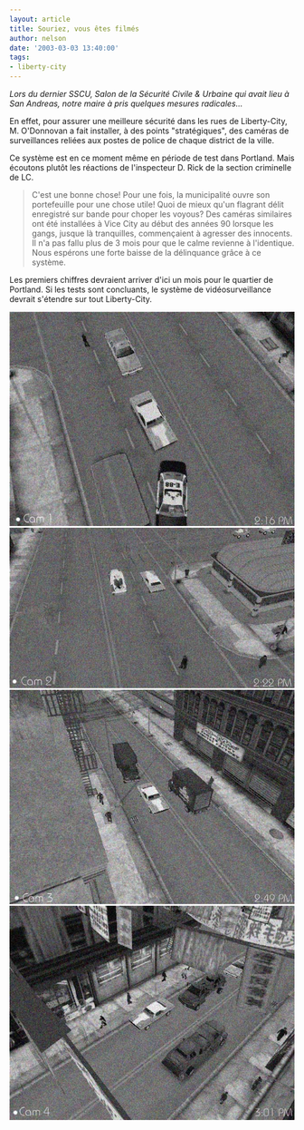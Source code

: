 ```yaml
---
layout: article
title: Souriez, vous êtes filmés
author: nelson
date: '2003-03-03 13:40:00'
tags:
- liberty-city
---
```


_Lors du dernier SSCU, Salon de la Sécurité Civile & Urbaine qui avait lieu à San Andreas, notre maire à pris quelques mesures radicales..._

En effet, pour assurer une meilleure sécurité dans les rues de Liberty-City, M. O'Donnovan a fait installer, à des points "stratégiques", des caméras de surveillances reliées aux postes de police de chaque district de la ville.

Ce système est en ce moment même en période de test dans Portland. Mais écoutons plutôt les réactions de l'inspecteur D. Rick de la section criminelle de LC.

> C'est une bonne chose! Pour une fois, la municipalité ouvre son portefeuille pour une chose utile! Quoi de mieux qu'un flagrant délit enregistré sur bande pour choper les voyous? Des caméras similaires ont été installées à Vice City au début des années 90 lorsque les gangs, jusque là tranquilles, commençaient à agresser des innocents. Il n'a pas fallu plus de 3 mois pour que le calme revienne à l'identique. Nous espérons une forte baisse de la délinquance grâce à ce système.

Les premiers chiffres devraient arriver d'ici un mois pour le quartier de Portland. Si les tests sont concluants, le système de vidéosurveillance devrait s'étendre sur tout Liberty-City.

![](/content/images/2016/07/cam.jpg)
![](/content/images/2016/07/cam2.jpg)
![](/content/images/2016/07/cam3.jpg)
![](/content/images/2016/07/cam4.jpg)